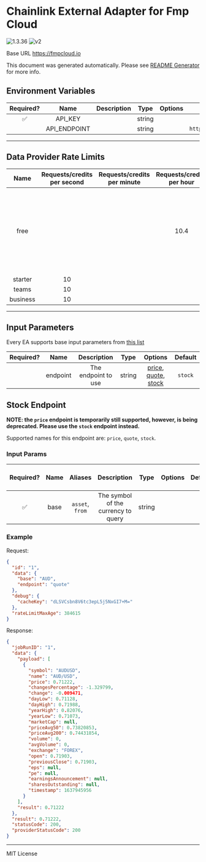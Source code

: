 # Chainlink External Adapter for Fmp Cloud

![1.3.36](https://img.shields.io/github/package-json/v/smartcontractkit/external-adapters-js?filename=packages/sources/fmpcloud/package.json) ![v2](https://img.shields.io/badge/framework%20version-v2-blueviolet)

Base URL https://fmpcloud.io

This document was generated automatically. Please see [README Generator](../../scripts#readme-generator) for more info.

## Environment Variables

| Required? |     Name     | Description |  Type  | Options |        Default        |
| :-------: | :----------: | :---------: | :----: | :-----: | :-------------------: |
|    ✅     |   API_KEY    |             | string |         |                       |
|           | API_ENDPOINT |             | string |         | `https://fmpcloud.io` |

---

## Data Provider Rate Limits

|   Name   | Requests/credits per second | Requests/credits per minute | Requests/credits per hour |                                                Note                                                |
| :------: | :-------------------------: | :-------------------------: | :-----------------------: | :------------------------------------------------------------------------------------------------: |
|   free   |                             |                             |           10.4            | only mentions daily limit and calls the plan 'limited' no other limiting mentioned for other plans |
| starter  |             10              |                             |                           |                                                                                                    |
|  teams   |             10              |                             |                           |                                                                                                    |
| business |             10              |                             |                           |                                                                                                    |

---

## Input Parameters

Every EA supports base input parameters from [this list](../../core/bootstrap#base-input-parameters)

| Required? |   Name   |     Description     |  Type  |                                   Options                                    | Default |
| :-------: | :------: | :-----------------: | :----: | :--------------------------------------------------------------------------: | :-----: |
|           | endpoint | The endpoint to use | string | [price](#stock-endpoint), [quote](#stock-endpoint), [stock](#stock-endpoint) | `stock` |

## Stock Endpoint

**NOTE: the `price` endpoint is temporarily still supported, however, is being deprecated. Please use the `stock` endpoint instead.**

Supported names for this endpoint are: `price`, `quote`, `stock`.

### Input Params

| Required? | Name |     Aliases     |             Description             |  Type  | Options | Default | Depends On | Not Valid With |
| :-------: | :--: | :-------------: | :---------------------------------: | :----: | :-----: | :-----: | :--------: | :------------: |
|    ✅     | base | `asset`, `from` | The symbol of the currency to query | string |         |         |            |                |

### Example

Request:

```json
{
  "id": "1",
  "data": {
    "base": "AUD",
    "endpoint": "quote"
  },
  "debug": {
    "cacheKey": "dLSVCsbn8V6tc3epL5j5NxGI7+M="
  },
  "rateLimitMaxAge": 384615
}
```

Response:

```json
{
  "jobRunID": "1",
  "data": {
    "payload": [
      {
        "symbol": "AUDUSD",
        "name": "AUD/USD",
        "price": 0.71222,
        "changesPercentage": -1.329799,
        "change": -0.009471,
        "dayLow": 0.71128,
        "dayHigh": 0.71988,
        "yearHigh": 0.82076,
        "yearLow": 0.71073,
        "marketCap": null,
        "priceAvg50": 0.73820853,
        "priceAvg200": 0.74431854,
        "volume": 0,
        "avgVolume": 0,
        "exchange": "FOREX",
        "open": 0.71903,
        "previousClose": 0.71903,
        "eps": null,
        "pe": null,
        "earningsAnnouncement": null,
        "sharesOutstanding": null,
        "timestamp": 1637945956
      }
    ],
    "result": 0.71222
  },
  "result": 0.71222,
  "statusCode": 200,
  "providerStatusCode": 200
}
```

---

MIT License
